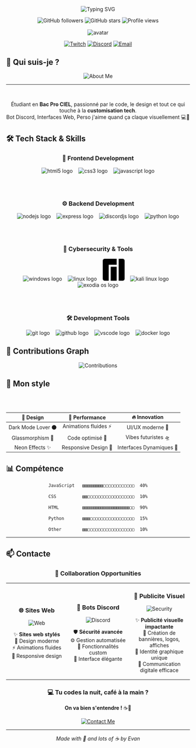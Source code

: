 <div align="center">
  <img src="https://readme-typing-svg.demolab.com?font=Fira+Code&size=35&duration=3000&pause=1000&color=FF6B35&center=true&vCenter=true&width=600&lines=%F0%9F%8C%B4+1Leeway+%7C+Web+Designer+%F0%9F%8C%B4;%F0%9F%8C%B4+Owner+of+Leeway-Studio+%F0%9F%8C%B4;%F0%9F%9A%80+Full-Stack+Developer+%F0%9F%9A%80" alt="Typing SVG" />
</div>
<div align="center">
  
  ![GitHub followers](https://img.shields.io/github/followers/1leeway?style=for-the-badge&logo=github&color=ff6b35)
  ![GitHub stars](https://img.shields.io/github/stars/1leeway?style=for-the-badge&logo=github&color=ff6b35)
  ![Profile views](https://komarev.com/ghpvc/?username=1leeway&style=for-the-badge&color=ff6b35)
  
</div>

<div align="center">
  <img src="https://cdn.discordapp.com/attachments/1400273052419489893/1400550440214466692/original_drawn_by_takarai_shunsuke__sample-047be179d97e23f66255fe079049886c_1_cropped.png?ex=688d0bbd&is=688bba3d&hm=ed125f78ce2c1395d2cc6c973ec053bfb30bc2099e228a561f36cb497278320a&" alt="avatar" width="150"

<div align="center">
  
  [![Twitch](https://img.shields.io/badge/-Twitch-9146FF?style=for-the-badge&logo=twitch&logoColor=white)](https://twitch.tv/1Leewayy)
  [![Discord](https://img.shields.io/badge/-Discord-5865F2?style=for-the-badge&logo=discord&logoColor=white)](https://discord.gg/Leeway-Studio)
  [![Email](https://img.shields.io/badge/-Email-D14836?style=for-the-badge&logo=gmail&logoColor=white)](mailto:evan.goreau@gmail.com)
  
</div>

## 🧠 Qui suis-je ?

<div align="center">
  <img src="https://readme-typing-svg.demolab.com?font=Fira+Code&size=22&duration=3000&pause=1000&color=36BCF7&center=true&vCenter=true&multiline=true&width=600&height=100&lines=%F0%9F%8E%93+%C3%89tudiant+en+Cybers%C3%A9curit%C3%A9+%F0%9F%8E%93;%F0%9F%92%BB+D%C3%A9veloppeur+Full-Stack+%F0%9F%92%BB;%F0%9F%8E%A8+Designer+UI%2FUX+%F0%9F%8E%A8;" alt="About Me" />
</div>

---
<br>
<div align="center">

Étudiant en **Bac Pro CIEL**, passionné par le code, le design et tout ce qui touche à la **customisation tech**.  
Bot Discord, Interfaces Web, Perso j'aime quand ça claque visuellement 💻🌴
</div>

## 🛠️ Tech Stack & Skills

<div align="center">

### 🎨 Frontend Development
<img src="https://cdn.jsdelivr.net/gh/devicons/devicon/icons/html5/html5-original.svg" height="60" alt="html5 logo" />&nbsp;&nbsp;&nbsp;
<img src="https://cdn.jsdelivr.net/gh/devicons/devicon/icons/css3/css3-original.svg" height="60" alt="css3 logo" />&nbsp;&nbsp;&nbsp;
<img src="https://cdn.jsdelivr.net/gh/devicons/devicon/icons/javascript/javascript-original.svg" height="60" alt="javascript logo" />

<br><br>

### ⚙️ Backend Development
<img src="https://cdn.jsdelivr.net/gh/devicons/devicon/icons/nodejs/nodejs-original.svg" height="60" alt="nodejs logo" />&nbsp;&nbsp;&nbsp;
<img src="https://cdn.jsdelivr.net/gh/devicons/devicon/icons/express/express-original.svg" height="60" alt="express logo" />&nbsp;&nbsp;&nbsp;
<img src="https://cdn.jsdelivr.net/gh/devicons/devicon/icons/discordjs/discordjs-original.svg" height="60" alt="discordjs logo" />&nbsp;&nbsp;&nbsp;
<img src="https://cdn.jsdelivr.net/gh/devicons/devicon/icons/python/python-original.svg" height="60" alt="python logo" />

<br><br>

### 🔐 Cybersecurity & Tools
<img src="https://cdn.jsdelivr.net/gh/devicons/devicon/icons/windows8/windows8-original.svg" height="60" alt="windows logo" />&nbsp;&nbsp;&nbsp;
<img src="https://cdn.jsdelivr.net/gh/devicons/devicon/icons/linux/linux-original.svg" height="60" alt="linux logo" />&nbsp;&nbsp;&nbsp;
<img src="https://raw.githubusercontent.com/simple-icons/simple-icons/develop/icons/manjaro.svg" height="60" alt="manjaro logo" />&nbsp;&nbsp;&nbsp;
<img src="https://raw.githubusercontent.com/simple-icons/simple-icons/develop/icons/kalilinux.svg" height="60" alt="kali linux logo" />&nbsp;&nbsp;&nbsp;
<img src="https://i.imgur.com/1Ruk4Cu.png" height="60" alt="exodia os logo" />

<br><br>

### 🛠️ Development Tools
<img src="https://cdn.jsdelivr.net/gh/devicons/devicon/icons/git/git-original.svg" height="60" alt="git logo" />&nbsp;&nbsp;&nbsp;
<img src="https://cdn.jsdelivr.net/gh/devicons/devicon/icons/github/github-original.svg" height="60" alt="github logo" />&nbsp;&nbsp;&nbsp;
<img src="https://cdn.jsdelivr.net/gh/devicons/devicon/icons/vscode/vscode-original.svg" height="60" alt="vscode logo" />&nbsp;&nbsp;&nbsp;
<img src="https://cdn.jsdelivr.net/gh/devicons/devicon/icons/docker/docker-original.svg" height="60" alt="docker logo" />

</div>

## 🎯 Contributions Graph

<div align="center">
  <img src="https://github-contributor-stats.vercel.app/api?username=1leeway&limit=5&theme=radical&combine_all_yearly_contributions=true" alt="Contributions" />
</div>

## 🤖 Mon style

<br>
<br>

<div align="center">

| 🎨 Design | 🚀 Performance | 🔥 Innovation |
|:---------:|:--------------:|:-------------:|
| Dark Mode Lover 🌑 | Animations fluides ⚡ | UI/UX moderne 💫 |
| Glassmorphism 🔮 | Code optimisé 🎯 | Vibes futuristes 🛸 |
| Neon Effects ✨ | Responsive Design 📱 | Interfaces Dynamiques 💎 |

</div>

## 📊 Compétence

<div align="center">

```
JavaScript   ▥▥▥▥▥▥▥▥▢▢▢▢▢▢▢▢▢▢▢▢  40%
```
```
CSS          ▥▥▢▢▢▢▢▢▢▢▢▢▢▢▢▢▢▢▢▢  10%
```
```
HTML         ▥▥▥▥▥▥▥▥▥▥▥▥▥▥▥▥▥▥▢▢  90%
```
```
Python       ▥▥▥▢▢▢▢▢▢▢▢▢▢▢▢▢▢▢▢▢  15%
```
```
Other        ▥▥▢▢▢▢▢▢▢▢▢▢▢▢▢▢▢▢▢▢  10%
```

</div>

---

## 📫 Contacte

<div align="center">
  
### 🚀 Collaboration Opportunities
  
</div>

<div align="center">

<table>
<tr>
<td width="33%">

<div align="center">

### 🌐 Sites Web
![Web](https://img.shields.io/badge/Web-Development-FF6B35?style=for-the-badge&logo=html5)

✨ **Sites web stylés**  
🎨 Design moderne  
⚡ Animations fluides  
📱 Responsive design  

</div>

</td>
<td width="33%">

<div align="center">

### 🤖 Bots Discord
![Discord](https://img.shields.io/badge/Discord-Bots-5865F2?style=for-the-badge&logo=discord)

🛡️ **Sécurité avancée**  
⚙️ Gestion automatisée  
🎯 Fonctionnalités custom  
💎 Interface élégante  

</div>

</td>
<td width="33%">

<div align="center">

### 🔐 Publicite Visuel
![Security](https://img.shields.io/badge/Publicit%C3%A9-Visuelle-DC143C?style=for-the-badge&logo=adguard&logoColor=white)

✨ **Publicité visuelle impactante**  
🎯 Création de bannières, logos, affiches  
🚀 Identité graphique unique  
📢 Communication digitale efficace  

</div>

</td>
</tr>
</table>

<div align="center">
  
### 💻 Tu codes la nuit, café à la main ? 
**On va bien s'entendre !** ☕🌙

[![Contact Me](https://img.shields.io/badge/Contact-Me-FF6B35?style=for-the-badge&logo=telegram&logoColor=white)](mailto:evan.goreau@gmail.com)

</div>

---

<div align="center">
  
*Made with 💖 and lots of ☕ by Evan*

</div>
